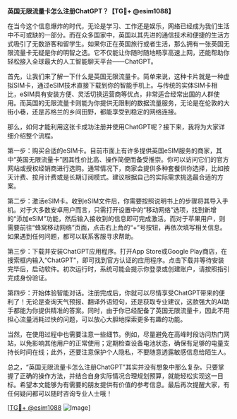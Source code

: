 **英国无限流量卡怎么注册ChatGPT？【TG💪+ @esim1088】**

在当今这个信息爆炸的时代，无论是学习、工作还是娱乐，网络已经成为我们生活中不可或缺的一部分。而在众多国家中，英国以其先进的通信技术和便捷的生活方式吸引了无数游客和留学生。如果你正在英国旅行或者生活，那么拥有一张英国无限流量卡无疑是你的明智之选。它不仅能让你随时随地畅享高速上网，还能帮助你轻松接入全球最大的人工智能聊天平台——ChatGPT。

首先，让我们来了解一下什么是英国无限流量卡。简单来说，这种卡片就是一种虚拟SIM卡，通过eSIM技术直接下载到你的智能手机上。与传统的实体SIM卡相比，eSIM具有安装方便、灵活切换运营商等优点，非常适合经常出国的人群使用。而英国的无限流量卡则能为你提供无限制的数据流量服务，无论是在伦敦的大街小巷，还是苏格兰的乡间田野，都能享受到稳定的网络连接。

那么，如何才能利用这张卡成功注册并使用ChatGPT呢？接下来，我将为大家详细介绍整个流程。

第一步：购买合适的eSIM卡。目前市面上有许多提供英国eSIM服务的商家，其中“英国无限流量卡”因其性价比高、操作简便而备受推崇。你可以访问它们的官方网站或授权经销商进行选购。通常情况下，商家会提供多种套餐供你选择，比如按天计费、按月计费或是长期订阅模式。建议根据自己的实际需求挑选最合适的方案。

第二步：激活eSIM卡。收到eSIM文件后，你需要按照说明书上的步骤将其导入手机。对于大多数安卓用户而言，只需打开设置中的“移动网络”选项，找到新增的“添加eSIM”功能，然后输入接收到的信息即可完成激活。而对于苹果用户，则需要前往“蜂窝移动网络”页面，点击右上角的“+”号按钮，再依次填写相关信息。如果遇到任何问题，都可以联系客服寻求帮助。

第三步：下载并安装ChatGPT应用程序。打开App Store或Google Play商店，在搜索框内输入“ChatGPT”，即可找到官方认证的应用程序。点击下载并等待安装完毕后，启动软件。初次运行时，系统可能会提示你登录或创建账户，请按照指引完成身份验证。

第四步：开始体验智能对话。注册完成后，你就可以尽情享受ChatGPT带来的便利了！无论是查询天气预报、翻译外语短句，还是获取专业建议，这款强大的AI助手都能为你提供精准的答案。同时，由于你已经配备了英国无限流量卡，因此不用担心流量消耗过快的问题，可以放心大胆地探索更多有趣的功能。

当然，在使用过程中也需要注意一些细节。例如，尽量避免在高峰时段访问热门网站，以免影响其他用户的正常使用；定期检查设备电池状态，确保有足够的电量支持长时间在线；此外，还要注意保护个人隐私，不要随意透露敏感信息给陌生人。

总之，“英国无限流量卡怎么注册ChatGPT”其实并没有想象中那么复杂。只要掌握了正确的操作方法，并结合自身实际情况合理规划预算，就能轻松实现这一目标。希望本文能够为有需要的朋友提供有价值的参考信息。最后再次提醒大家，有任何疑问都可以随时咨询专业人士哦！

[[TG💪+ @esim1088](https://t.me/s/esim1088) ![Image](https://i.postimg.cc/4NQfJmqS/Snipaste-2025-05-13-00-14-12.png)]